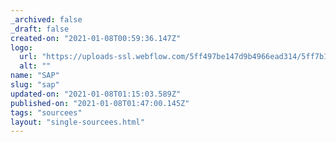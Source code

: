 ```yaml
---
_archived: false
_draft: false
created-on: "2021-01-08T00:59:36.147Z"
logo:
  url: "https://uploads-ssl.webflow.com/5ff497be147d9b4966ead314/5ff7b16f0774da18a4a8a48d_endpoints_0069_SAP.jpg"
  alt: ""
name: "SAP"
slug: "sap"
updated-on: "2021-01-08T01:15:03.589Z"
published-on: "2021-01-08T01:47:00.145Z"
tags: "sourcees"
layout: "single-sourcees.html"
---
```



